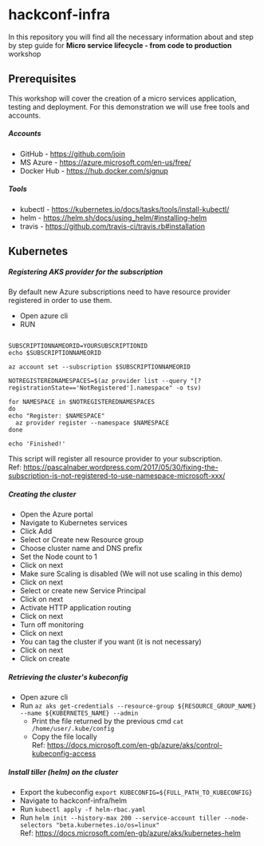 # hackconf-infra

In this repository you will find all the necessary information about and step by step guide for **Micro service lifecycle - from code to production** workshop

## Prerequisites
This workshop will cover the creation of a micro services application, testing and deployment. For this demonstration we will use free tools and accounts.

##### Accounts
- GitHub - https://github.com/join
- MS Azure - https://azure.microsoft.com/en-us/free/
- Docker Hub - https://hub.docker.com/signup

##### Tools
- kubectl - https://kubernetes.io/docs/tasks/tools/install-kubectl/
- helm -  https://helm.sh/docs/using_helm/#installing-helm
- travis - https://github.com/travis-ci/travis.rb#installation

## Kubernetes

##### Registering AKS provider for the subscription
By default new Azure subscriptions need to have resource provider registered in order to use them.
- Open azure cli
- RUN 
```#!/usr/bin/env bash

SUBSCRIPTIONNAMEORID=YOURSUBSCRIPTIONID
echo $SUBSCRIPTIONNAMEORID

az account set --subscription $SUBSCRIPTIONNAMEORID

NOTREGISTEREDNAMESPACES=$(az provider list --query "[?registrationState=='NotRegistered'].namespace" -o tsv)

for NAMESPACE in $NOTREGISTEREDNAMESPACES
do
echo "Register: $NAMESPACE"
  az provider register --namespace $NAMESPACE
done

echo 'Finished!'
``` 
This script will register all resource provider to your subscription.
<br/> Ref: https://pascalnaber.wordpress.com/2017/05/30/fixing-the-subscription-is-not-registered-to-use-namespace-microsoft-xxx/

##### Creating the cluster
- Open the Azure portal
- Navigate to Kubernetes services
- Click Add
- Select or Create new Resource group
- Choose cluster name and DNS prefix
- Set the Node count to 1
- Click on next
- Make sure Scaling is disabled (We will not use scaling in this demo)
- Click on next
- Select or create new Service Principal
- Click on next
- Activate HTTP application routing
- Click on next 
- Turn off monitoring
- Click on next
- You can tag the cluster if you want (it is not necessary)
- Click on next
- Click on create

##### Retrieving the cluster's kubeconfig
- Open azure cli
- Run `az aks get-credentials --resource-group ${RESOURCE_GROUP_NAME} --name ${KUBERNETES_NAME} --admin` 
  - Print the file returned by the previous cmd `cat /home/user/.kube/config`
  - Copy the file locally
<br/> Ref: https://docs.microsoft.com/en-gb/azure/aks/control-kubeconfig-access

##### Install tiller (helm) on the cluster
- Export the kubeconfig `export KUBECONFIG=${FULL_PATH_TO_KUBECONFIG}`
- Navigate to hackconf-infra/helm
- Run `kubectl apply -f helm-rbac.yaml`
- Run `helm init --history-max 200 --service-account tiller --node-selectors "beta.kubernetes.io/os=linux"`
<br/> Ref: https://docs.microsoft.com/en-gb/azure/aks/kubernetes-helm